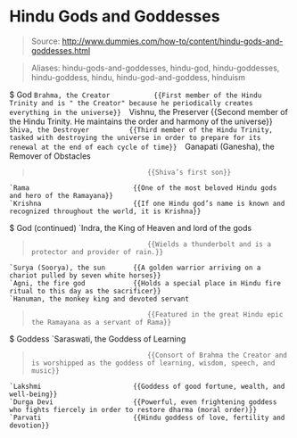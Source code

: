 # Hindu Gods and Goddesses

> Source: http://www.dummies.com/how-to/content/hindu-gods-and-goddesses.html

> Aliases: hindu-gods-and-goddesses, hindu-god, hindu-goddesses, hindu-goddess, hindu, hindu-god-and-goddess, hinduism

$ God
    `Brahma, the Creator           {{First member of the Hindu Trinity and is " the Creator" because he periodically creates everything in the universe}} 
    `Vishnu, the Preserver         {{Second member of the Hindu Trinity. He maintains the order and harmony of the universe}} 
    `Shiva, the Destroyer          {{Third member of the Hindu Trinity, tasked with destroying the universe in order to prepare for its renewal at the end of each cycle of time}} 
    `Ganapati (Ganesha), the Remover of Obstacles
>                                  {{Shiva’s first son}} 
    `Rama                          {{One of the most beloved Hindu gods and hero of the Ramayana}} 
    `Krishna                       {{If one Hindu god’s name is known and recognized throughout the world, it is Krishna}} 

$ God (continued)
    `Indra, the King of Heaven and lord of the gods
>                                  {{Wields a thunderbolt and is a protector and provider of rain.}} 
    `Surya (Soorya), the sun       {{A golden warrior arriving on a chariot pulled by seven white horses}} 
    `Agni, the fire god            {{Holds a special place in Hindu fire ritual to this day as the sacrificer}} 
    `Hanuman, the monkey king and devoted servant
>                                  {{Featured in the great Hindu epic the Ramayana as a servant of Rama}} 

$ Goddess
    `Saraswati, the Goddess of Learning
>                                  {{Consort of Brahma the Creator and is worshipped as the goddess of learning, wisdom, speech, and music}} 
    `Lakshmi                       {{Goddess of good fortune, wealth, and well-being}} 
    `Durga Devi                    {{Powerful, even frightening goddess who fights fiercely in order to restore dharma (moral order)}} 
    `Parvati                       {{Hindu goddess of love, fertility and devotion}} 

